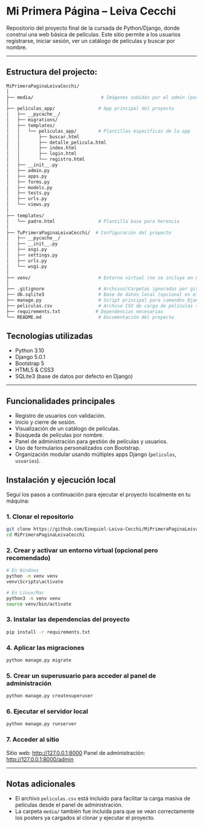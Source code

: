 #  Mi Primera Página – Leiva Cecchi

Repositorio del proyecto final de la cursada de Python/Django, donde construí una web básica de películas. Este sitio permite a los usuarios registrarse, iniciar sesión, ver un catálogo de películas y buscar por nombre.

---

## Estructura del projecto:
```bash
MiPrimeraPaginaLeivaCecchi/
│
├── media/                         # Imágenes subidas por el admin (posters)
│
├── peliculas_app/                # App principal del proyecto
│   ├── __pycache__/
│   ├── migrations/
│   ├── templates/
│   │   └── peliculas_app/        # Plantillas específicas de la app
│   │       ├── buscar.html
│   │       ├── detalle_pelicula.html
│   │       ├── index.html
│   │       ├── login.html
│   │       └── registro.html
│   ├── __init__.py
│   ├── admin.py
│   ├── apps.py
│   ├── forms.py
│   ├── models.py
│   ├── tests.py
│   ├── urls.py
│   └── views.py
│
├── templates/
│   └── padre.html                # Plantilla base para herencia
│
├── TuPrimeraPaginaLeivaCecchi/  # Configuración del proyecto
│   ├── __pycache__/
│   ├── __init__.py
│   ├── asgi.py
│   ├── settings.py
│   ├── urls.py
│   └── wsgi.py
│
├── venv/                         # Entorno virtual (no se incluye en el repo)
│
├── .gitignore                    # Archivos/Carpetas ignoradas por git
├── db.sqlite3                    # Base de datos local (opcional en el repo)
├── manage.py                     # Script principal para comandos Django
├── peliculas.csv                 # Archivo CSV de carga de películas (ver más abajo)
├── requirements.txt             # Dependencias necesarias
└── README.md                     # Documentación del proyecto
```


##  Tecnologías utilizadas

-  Python 3.10
-  Django 5.0.1
-  Bootstrap 5
-  HTML5 & CSS3
-  SQLite3 (base de datos por defecto en Django)

---

##  Funcionalidades principales

-  Registro de usuarios con validación.
-  Inicio y cierre de sesión.
-  Visualización de un catálogo de películas.
-  Búsqueda de películas por nombre.
-  Panel de administración para gestión de películas y usuarios.
-  Uso de formularios personalizados con Bootstrap.
-  Organización modular usando múltiples apps Django (`peliculas`, `usuarios`).

## Instalación y ejecución local

Seguí los pasos a continuación para ejecutar el proyecto localmente en tu máquina:

### 1. Clonar el repositorio
```bash
git clone https://github.com/Ezequiel-Leiva-Cecchi/MiPrimeraPaginaLeivaCecchi.git
cd MiPrimeraPaginaLeivaCecchi
```
### 2. Crear y activar un entorno virtual (opcional pero recomendado)
```bash
# En Windows
python -m venv venv
venv\Scripts\activate

# En Linux/Mac
python3 -m venv venv
source venv/bin/activate
```
### 3. Instalar las dependencias del proyecto
```bash
pip install -r requirements.txt
```
### 4. Aplicar las migraciones
```bash
python manage.py migrate
```
### 5. Crear un superusuario para acceder al panel de administración
```bash
python manage.py createsuperuser
```
### 6. Ejecutar el servidor local
```bash
python manage.py runserver
```
### 7. Acceder al sitio
Sitio web: http://127.0.0.1:8000
Panel de administración: http://127.0.0.1:8000/admin

---

## Notas adicionales

- El archivo `peliculas.csv` está incluido para facilitar la carga masiva de películas desde el panel de administración.
- La carpeta `media/` también fue incluida para que se vean correctamente los posters ya cargados al clonar y ejecutar el proyecto.

